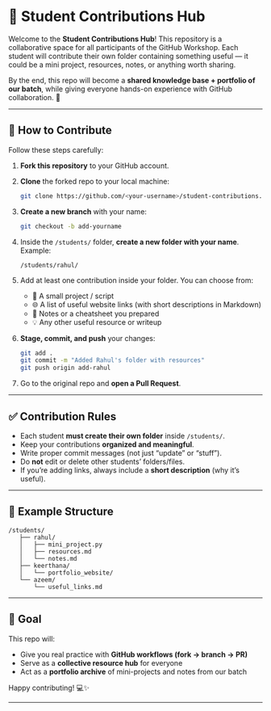 # 🎯 Student Contributions Hub

Welcome to the **Student Contributions Hub**!
This repository is a collaborative space for all participants of the GitHub Workshop. Each student will contribute their own folder containing something useful — it could be a mini project, resources, notes, or anything worth sharing.

By the end, this repo will become a **shared knowledge base + portfolio of our batch**, while giving everyone hands-on experience with GitHub collaboration. 🚀

---

## 📌 How to Contribute

Follow these steps carefully:

1. **Fork this repository** to your GitHub account.
2. **Clone** the forked repo to your local machine:

   ```bash
   git clone https://github.com/<your-username>/student-contributions.git
   ```
3. **Create a new branch** with your name:

   ```bash
   git checkout -b add-yourname
   ```
4. Inside the `/students/` folder, **create a new folder with your name**.
   Example:

   ```
   /students/rahul/
   ```
5. Add at least one contribution inside your folder. You can choose from:

   * 📂 A small project / script
   * 🌐 A list of useful website links (with short descriptions in Markdown)
   * 📝 Notes or a cheatsheet you prepared
   * 💡 Any other useful resource or writeup
6. **Stage, commit, and push** your changes:

   ```bash
   git add .
   git commit -m "Added Rahul's folder with resources"
   git push origin add-rahul
   ```
7. Go to the original repo and **open a Pull Request**.

---

## ✅ Contribution Rules

* Each student **must create their own folder** inside `/students/`.
* Keep your contributions **organized and meaningful**.
* Write proper commit messages (not just “update” or “stuff”).
* Do **not** edit or delete other students’ folders/files.
* If you’re adding links, always include a **short description** (why it’s useful).

---

## 🌟 Example Structure

```
/students/
   ├── rahul/
   │   ├── mini_project.py
   │   ├── resources.md
   │   └── notes.md
   ├── keerthana/
   │   └── portfolio_website/
   └── azeem/
       └── useful_links.md
```

---

## 🎉 Goal

This repo will:

* Give you real practice with **GitHub workflows (fork → branch → PR)**
* Serve as a **collective resource hub** for everyone
* Act as a **portfolio archive** of mini-projects and notes from our batch

Happy contributing! 💻✨

---
